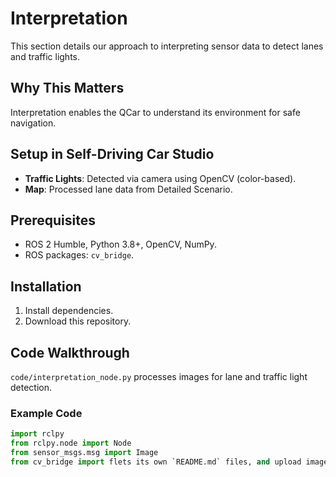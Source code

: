 # Interpretation

  This section details our approach to interpreting sensor data to detect lanes and traffic lights.

  ## Why This Matters
  Interpretation enables the QCar to understand its environment for safe navigation.

  ## Setup in Self-Driving Car Studio
  - **Traffic Lights**: Detected via camera using OpenCV (color-based).
  - **Map**: Processed lane data from Detailed Scenario.

  ## Prerequisites
  - ROS 2 Humble, Python 3.8+, OpenCV, NumPy.
  - ROS packages: `cv_bridge`.

  ## Installation
  1. Install dependencies.
  2. Download this repository.

  ## Code Walkthrough
  `code/interpretation_node.py` processes images for lane and traffic light detection.

  ### Example Code
  ```python
  import rclpy
  from rclpy.node import Node
  from sensor_msgs.msg import Image
  from cv_bridge import flets its own `README.md` files, and upload images to `examples/`.
